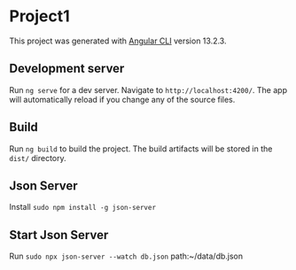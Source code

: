 # Project1

This project was generated with [Angular CLI](https://github.com/angular/angular-cli) version 13.2.3.

## Development server

Run `ng serve` for a dev server. Navigate to `http://localhost:4200/`. The app will automatically reload if you change any of the source files.

## Build

Run `ng build` to build the project. The build artifacts will be stored in the `dist/` directory.

## Json Server
Install `sudo npm install -g json-server`

## Start Json Server

Run `sudo npx json-server --watch db.json` path:~/data/db.json